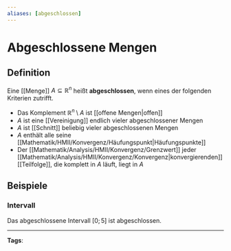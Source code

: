 ```yaml
---
aliases: [abgeschlossen]
---
```


# Abgeschlossene Mengen

## Definition

Eine [[Menge]] $A \subseteq \mathbb{R}^n$ heißt **abgeschlossen**, wenn eines der folgenden Kriterien zutrifft.

- Das Komplement $\mathbb{R}^n \setminus A$ ist [[offene Mengen|offen]]
- $A$ ist eine [[Vereinigung]] endlich vieler abgeschlossener Mengen
- $A$ ist [[Schnitt]] beliebig vieler abgeschlossenen Mengen
- $A$ enthält alle seine [[Mathematik/HMII/Konvergenz/Häufungspunkt|Häufungspunkte]]
- Der [[Mathematik/Analysis/HMII/Konvergenz/Grenzwert]] jeder [[Mathematik/Analysis/HMII/Konvergenz/Konvergenz|konvergierenden]] [[Teilfolge]], die komplett in $A$ läuft, liegt in $A$

## Beispiele

### Intervall

Das abgeschlossene Intervall $[0;5]$ ist abgeschlossen.

---

**Tags**:
